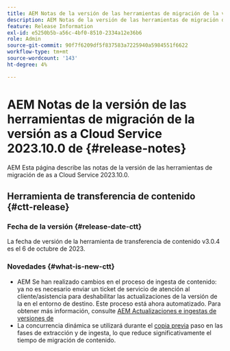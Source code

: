 ```yaml
---
title: AEM Notas de la versión de las herramientas de migración de la versión as a Cloud Service 2023.10.0 de
description: AEM Notas de la versión de las herramientas de migración de la versión as a Cloud Service 2022.10.0 de
feature: Release Information
exl-id: e5250b5b-a56c-4bf0-8510-2334a12e36b6
role: Admin
source-git-commit: 90f7f6209df5f837583a7225940a5984551f6622
workflow-type: tm+mt
source-wordcount: '143'
ht-degree: 4%

---
```


# AEM Notas de la versión de las herramientas de migración de la versión as a Cloud Service 2023.10.0 de {#release-notes}

AEM Esta página describe las notas de la versión de las herramientas de migración de as a Cloud Service 2023.10.0.

## Herramienta de transferencia de contenido {#ctt-release}

### Fecha de la versión {#release-date-ctt}

La fecha de versión de la herramienta de transferencia de contenido v3.0.4 es el 6 de octubre de 2023.

### Novedades {#what-is-new-ctt}

* AEM Se han realizado cambios en el proceso de ingesta de contenido: ya no es necesario enviar un ticket de servicio de atención al cliente/asistencia para deshabilitar las actualizaciones de la versión de la en el entorno de destino. Este proceso está ahora automatizado. Para obtener más información, consulte [AEM Actualizaciones e ingestas de versiones de](/help/journey-migration/content-transfer-tool/using-content-transfer-tool/ingesting-content.md#aem-version-updates-and-ingestions)
* La concurrencia dinámica se utilizará durante el [copia previa](/help/journey-migration/content-transfer-tool/using-content-transfer-tool/handling-large-content-repositories.md) paso en las fases de extracción y de ingesta, lo que reduce significativamente el tiempo de migración de contenido.
